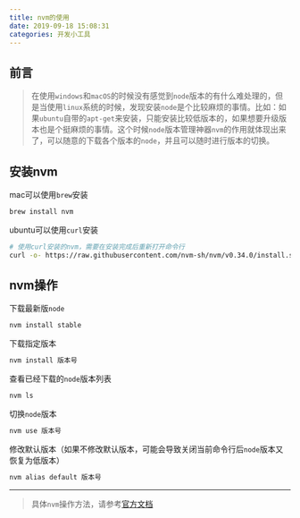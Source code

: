 ```yaml
---
title: nvm的使用
date: 2019-09-18 15:08:31
categories: 开发小工具
---
```


## 前言

>在使用`windows`和`macOS`的时候没有感觉到`node`版本的有什么难处理的，但是当使用`linux`系统的时候，发现安装`node`是个比较麻烦的事情。比如：如果`ubuntu`自带的`apt-get`来安装，只能安装比较低版本的，如果想要升级版本也是个挺麻烦的事情。这个时候`node`版本管理神器`nvm`的作用就体现出来了，可以随意的下载各个版本的`node`，并且可以随时进行版本的切换。
<!-- more -->

## 安装nvm

mac可以使用`brew`安装

```bash
brew install nvm
```

ubuntu可以使用`curl`安装

```bash
# 使用curl安装的nvm，需要在安装完成后重新打开命令行
curl -o- https://raw.githubusercontent.com/nvm-sh/nvm/v0.34.0/install.sh | bash
```

## nvm操作

下载最新版`node`

```bash
nvm install stable
```

下载指定版本

```bash
nvm install 版本号
```

查看已经下载的`node`版本列表

```bash
nvm ls
```

切换`node`版本

```bash
nvm use 版本号
```

修改默认版本（如果不修改默认版本，可能会导致关闭当前命令行后`node`版本又恢复为低版本）

```bash
nvm alias default 版本号
```

***
>具体`nvm`操作方法，请参考[官方文档](https://github.com/nvm-sh/nvm#usage "nvm官方文档")
